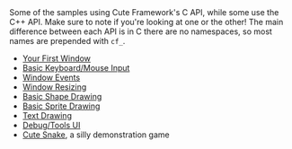 [](/header.md ':include')

<br>

Some of the samples using Cute Framework's C API, while some use the C++ API. Make sure to note if you're looking at one or the other! The main difference between each API is in C there are no namespaces, so most names are prepended with `cf_`.

- [Your First Window](https://github.com/RandyGaul/cute_framework/blob/master/samples/window.cpp)
- [Basic Keyboard/Mouse Input](https://github.com/RandyGaul/cute_framework/blob/master/samples/basic_input.c)
- [Window Events](https://github.com/RandyGaul/cute_framework/blob/master/samples/window_events.c)
- [Window Resizing](https://github.com/RandyGaul/cute_framework/blob/master/samples/window_resizing.cpp)
- [Basic Shape Drawing](https://github.com/RandyGaul/cute_framework/blob/master/samples/basic_shapes.cpp)
- [Basic Sprite Drawing](https://github.com/RandyGaul/cute_framework/blob/master/samples/basic_sprite.cpp)
- [Text Drawing](https://github.com/RandyGaul/cute_framework/blob/master/samples/text_drawing.cpp)
- [Debug/Tools UI](https://github.com/RandyGaul/cute_framework/blob/master/samples/imgui.c)
- [Cute Snake](https://github.com/RandyGaul/cute_snake), a silly demonstration game
